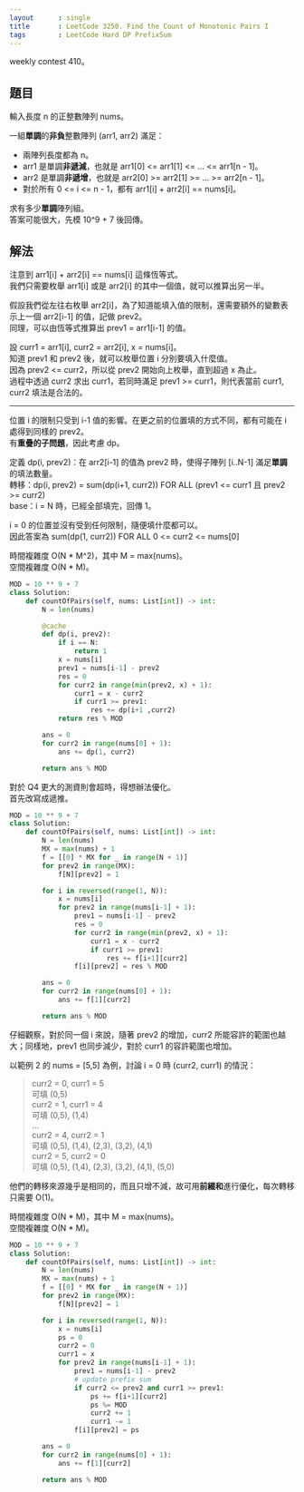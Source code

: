 ```yaml
---
layout      : single
title       : LeetCode 3250. Find the Count of Monotonic Pairs I
tags        : LeetCode Hard DP PrefixSum
---
```

weekly contest 410。  

## 題目

輸入長度 n 的正整數陣列 nums。  

一組**單調**的**非負**整數陣列 (arr1, arr2) 滿足：  

- 兩陣列長度都為 n。  
- arr1 是單調**非遞減**，也就是 arr1[0] <= arr1[1] <= ... <= arr1[n - 1]。  
- arr2 是單調**非遞增**，也就是 arr2[0] >= arr2[1] >= ... >= arr2[n - 1]。  
- 對於所有 0 <= i <= n - 1，都有 arr1[i] + arr2[i] == nums[i]。  

求有多少**單調**陣列組。  
答案可能很大，先模 10^9 + 7 後回傳。  

## 解法

注意到 arr1[i] + arr2[i] == nums[i] 這條恆等式。  
我們只需要枚舉 arr1[i] 或是 arr2[i] 的其中一個值，就可以推算出另一半。  

假設我們從左往右枚舉 arr2[i]，為了知道能填入值的限制，還需要額外的變數表示上一個 arr2[i-1] 的值，記做 prev2。  
同理，可以由恆等式推算出 prev1 = arr1[i-1] 的值。  

設 curr1 = arr1[i], curr2 = arr2[i], x = nums[i]。  
知道 prev1 和 prev2 後，就可以枚舉位置 i 分別要填入什麼值。  
因為 prev2 <= curr2，所以從 prev2 開始向上枚舉，直到超過 x 為止。  
過程中透過 curr2 求出 curr1，若同時滿足 prev1 >= curr1，則代表當前 curr1, curr2 填法是合法的。  

---

位置 i 的限制只受到 i-1 值的影響。在更之前的位置填的方式不同，都有可能在 i 處得到同樣的 prev2。  
有**重疊的子問題**，因此考慮 dp。  

定義 dp(i, prev2)：在 arr2[i-1] 的值為 prev2 時，使得子陣列 [i..N-1] 滿足**單調**的填法數量。  
轉移：dp(i, prev2) = sum(dp(i+1, curr2)) FOR ALL (prev1 <= curr1 且 prev2 >= curr2)  
base：i = N 時，已經全部填完，回傳 1。  

i = 0 的位置並沒有受到任何限制，隨便填什麼都可以。  
因此答案為 sum(dp(1, curr2)) FOR ALL 0 <= curr2 <= nums[0]

時間複雜度 O(N \* M^2)，其中 M = max(nums)。  
空間複雜度 O(N \* M)。  

```python
MOD = 10 ** 9 + 7
class Solution:
    def countOfPairs(self, nums: List[int]) -> int:
        N = len(nums)

        @cache
        def dp(i, prev2):
            if i == N:
                return 1
            x = nums[i]
            prev1 = nums[i-1] - prev2
            res = 0
            for curr2 in range(min(prev2, x) + 1):
                curr1 = x - curr2
                if curr1 >= prev1:
                    res += dp(i+1 ,curr2)
            return res % MOD

        ans = 0
        for curr2 in range(nums[0] + 1):
            ans += dp(1, curr2)

        return ans % MOD
```

對於 Q4 更大的測資則會超時，得想辦法優化。  
首先改寫成遞推。  

```python
MOD = 10 ** 9 + 7
class Solution:
    def countOfPairs(self, nums: List[int]) -> int:
        N = len(nums)
        MX = max(nums) + 1
        f = [[0] * MX for _ in range(N + 1)]
        for prev2 in range(MX):
            f[N][prev2] = 1

        for i in reversed(range(1, N)):
            x = nums[i]
            for prev2 in range(nums[i-1] + 1):
                prev1 = nums[i-1] - prev2
                res = 0
                for curr2 in range(min(prev2, x) + 1):
                    curr1 = x - curr2
                    if curr1 >= prev1:
                        res += f[i+1][curr2]
                f[i][prev2] = res % MOD

        ans = 0
        for curr2 in range(nums[0] + 1):
            ans += f[1][curr2]

        return ans % MOD
```

仔細觀察，對於同一個 i 來說，隨著 prev2 的增加，curr2 所能容許的範圍也越大；同樣地，prev1 也同步減少，對於 curr1 的容許範圍也增加。  

以範例 2 的 nums = [5,5] 為例，討論 i = 0 時 (curr2, curr1) 的情況：  
> curr2 = 0, curr1 = 5  
> 可填 (0,5)  
> curr2 = 1, curr1 = 4  
> 可填 (0,5), (1,4)  
> ...  
> curr2 = 4, curr2 = 1  
> 可填 (0,5), (1,4), (2,3), (3,2), (4,1)  
> curr2 = 5, curr2 = 0  
> 可填 (0,5), (1,4), (2,3), (3,2), (4,1), (5,0)  

他們的轉移來源幾乎是相同的，而且只增不減，故可用**前綴和**進行優化，每次轉移只需要 O(1)。  

時間複雜度 O(N \* M)，其中 M = max(nums)。  
空間複雜度 O(N \* M)。  

```python
MOD = 10 ** 9 + 7
class Solution:
    def countOfPairs(self, nums: List[int]) -> int:
        N = len(nums)
        MX = max(nums) + 1
        f = [[0] * MX for _ in range(N + 1)]
        for prev2 in range(MX):
            f[N][prev2] = 1

        for i in reversed(range(1, N)):
            x = nums[i]
            ps = 0
            curr2 = 0
            curr1 = x
            for prev2 in range(nums[i-1] + 1):
                prev1 = nums[i-1] - prev2
                # update prefix sum
                if curr2 <= prev2 and curr1 >= prev1:
                    ps += f[i+1][curr2]
                    ps %= MOD
                    curr2 += 1
                    curr1 -= 1
                f[i][prev2] = ps

        ans = 0
        for curr2 in range(nums[0] + 1):
            ans += f[1][curr2]

        return ans % MOD
```
